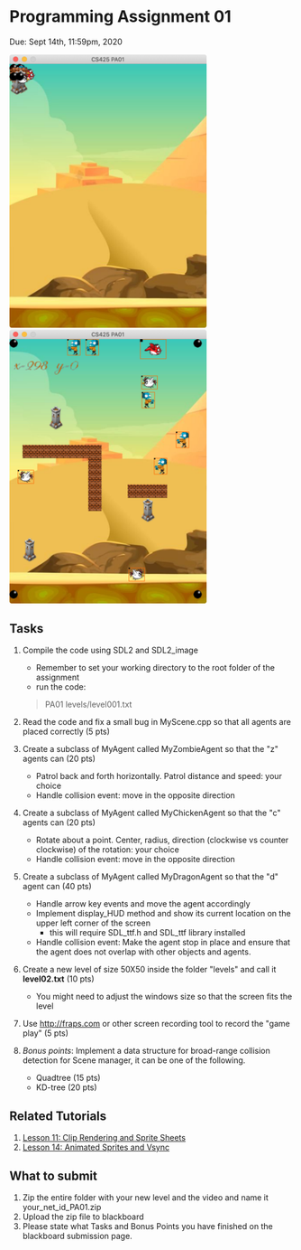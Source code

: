 # Programming Assignment 01
Due: Sept 14th, 11:59pm, 2020

<img src="imgs/screen-before.png" width="350"/> <img src="imgs/screen-after.png" width="350"/>

## Tasks

1. Compile the code using SDL2 and SDL2_image
    - Remember to set your working directory to the root folder of the assignment
    - run the code: 
    > PA01 levels/level001.txt

2. Read the code and fix a small bug in MyScene.cpp so that all agents are placed correctly (5 pts)

3. Create a subclass of MyAgent called MyZombieAgent so that the "z" agents can (20 pts)
    - Patrol back and forth horizontally. Patrol distance and speed: your choice 
    - Handle collision event: move in the opposite direction

4. Create a subclass of MyAgent called MyChickenAgent so that the "c" agents can (20 pts)
   - Rotate about a point. Center, radius, direction (clockwise vs counter clockwise) of the rotation: your choice
   - Handle collision event: move in the opposite direction

5. Create a subclass of MyAgent called MyDragonAgent so that the "d" agent can (40 pts)
    - Handle arrow key events and move the agent accordingly
    - Implement display_HUD method and show its current location on the upper left corner of the screen
       - this will require SDL_ttf.h and SDL_ttf library installed
    - Handle collision event: Make the agent stop in place and ensure that the agent does not overlap with other objects and agents. 

6. Create a new level of size 50X50 inside the folder "levels" and call it **level02.txt** (10 pts)
    - You might need to adjust the windows size so that the screen fits the level 

7. Use http://fraps.com or other screen recording tool to record the "game play" (5 pts)

8. *Bonus points*: Implement a data structure for broad-range collision detection for Scene manager, it can be one of the following. 
    - Quadtree (15 pts)
    - KD-tree (20 pts)

## Related Tutorials

1. [Lesson 11: Clip Rendering and Sprite Sheets](http://lazyfoo.net/tutorials/SDL/11_clip_rendering_and_sprite_sheets/index.php)
2. [Lesson 14: Animated Sprites and Vsync](http://lazyfoo.net/tutorials/SDL/14_animated_sprites_and_vsync/index.php)

## What to submit

1. Zip the entire folder with your new level and the video and name it your_net_id_PA01.zip
2. Upload the zip file to blackboard
3. Please state what Tasks and Bonus Points you have finished on the blackboard submission page. 
